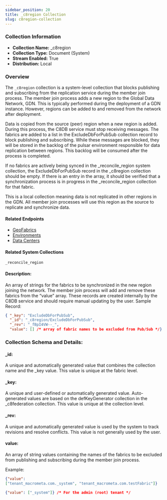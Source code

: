 ```yaml
---
sidebar_position: 20
title: _c8region Collection
slug: c8region-collection
---
```


### Collection Information
- **Collection Name:** _c8region
- **Collection Type:** Document (System)
- **Stream Enabled:** True
- **Distribution:** Local

### Overview

The `_c8region` collection is a system-level collection that blocks publishing and subscribing from the replication service during the member join process. The member join process adds a new region to the Global Data Network, GDN. This is typically performed during the deployment of a GDN instance. However, regions can be added to and removed from the network after deployment. 

Data is copied from the source (peer) region when a new region is added. During this process, the C8DB service must stop receiving messages. The fabrics are added to a list in the ExcludeDbForPubSub collection record to block publishing and subscribing. While these messages are blocked, they will be stored in the backlog of the pulsar environment responsible for data replication between regions. This backlog will be consumed after the process is completed.

If no fabrics are actively being synced in the _reconcile_region system collection, the ExcludeDbForPubSub record in the _c8region collection should be empty. If there is an entry in the array, it should be verified that a synchronization process is in progress in the _reconcile_region collection for that fabric.

This is a local collection meaning data is not replicated in other regions in the GDN. All member join processes will use this region as the source to replicate and synchronize data.

<!-- _c8region configuration records: -->

#### Related Endpoints
- [GeoFabrics](/api#/operations/ListOfGeo-fabrics)
- [Environments](/api#/operations/ListEnvironments)
- [Data Centers](/api#/operations/ReturnListOfAllEdgeLocations)

#### Related System Collections
 `_reconcile_region`

#### Description:
An array of strings for the fabrics to be synchronized in the new region joining the network. The member join process will add and remove these fabrics from the “value” array. These records are created internally by the C8DB service and should require manual updating by the user.
Sample Record:

```json
{ "_key": "ExcludeDbForPubSub",
  "_id": "_c8region/ExcludeDbForPubSub",
  "_rev": "_fBpI4VW--_",
  "value": [] /* array of fabric names to be excluded from Pub/Sub */}
```

### Collection Schema and Details:

#### _id: 
A unique and automatically generated value that combines the collection name and the _key value. This value is unique at the fabric level. 

#### _key: 
A unique and user-defined or automatically generated value. Auto-generated values are based on the defKeyGenerator collection in the _c8federation collection. This value is unique at the collection level. 

#### _rev: 
A unique and automatically generated value is used by the system to track revisions and resolve conflicts. This value is not generally used by the user.

#### value:
An array of string values containing the names of the fabrics to be excluded from publishing and subscribing during the member join process. 

Example:
```json 
{"value":
["tenant_macrometa.com._system", "tenant_macrometa.com.testFabric"]}

{"value": ["_system"]} /* For the admin (root) tenant */
```

